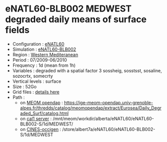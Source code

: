 # eNATL60-BLB002 MEDWEST degraded daily means of surface fields

 - Configuration : [eNATL60](../simulations/eNATL60.md)
 - Simulation : [eNATL60-BLB002](../simulations/eNATL60-BLB002.md)
 - Region : [Western Mediteranean](../regions/MEDWEST.md)
 - Period : 07/2009-06/2010
 - Frequency : 1d (mean from 1h)
 - Variables : degraded with a spatial factor 3 sossheig, sosstsst, sosaline, sozocrtx, somecrty
 - Vertical levels : surface
 - Size : 52Go
 - Grid files : [details here](MEDWEST60-grid-files.md)
 - Path : 
   - on [MEOM opendap](../platforms/opendap.md) : https://ige-meom-opendap.univ-grenoble-alpes.fr/thredds/catalog/meomopendap/extract/Eurosea/Daily_Degraded_Surf/catalog.html
   - on [cal1 server](../platforms/cal1.md) : /mnt/meom/workdir/alberta/eNATL60/eNATL60-BLB002-S/1d/MEDWEST/
   - on [CINES-occigen](../platforms/occigen.md) : /store/albert7a/eNATL60/eNATL60-BLB002-S/1d/MEDWEST
